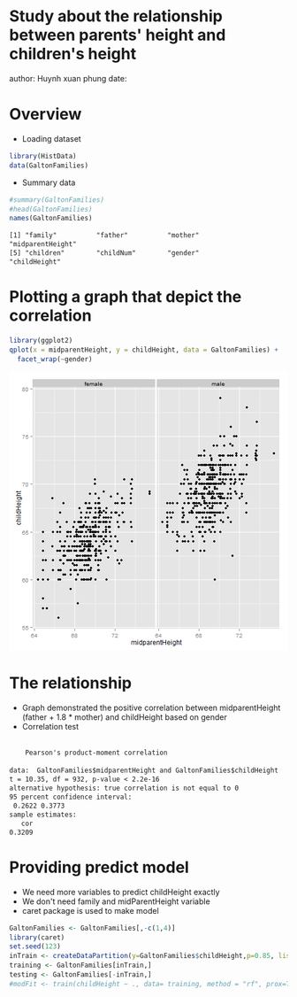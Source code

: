 Study about the relationship between parents' height and children's height
========================================================
author: Huynh xuan phung
date: 

Overview
========================================================

- Loading dataset

```r
library(HistData)
data(GaltonFamilies)
```
- Summary data

```r
#summary(GaltonFamilies)
#head(GaltonFamilies)
names(GaltonFamilies)
```

```
[1] "family"          "father"          "mother"          "midparentHeight"
[5] "children"        "childNum"        "gender"          "childHeight"    
```

Plotting a graph that depict the correlation
========================================================


```r
library(ggplot2)
qplot(x = midparentHeight, y = childHeight, data = GaltonFamilies) +
  facet_wrap(~gender)
```

![plot of chunk unnamed-chunk-3](Project2_Presentation-figure/unnamed-chunk-3.png) 

The relationship
========================================================
- Graph demonstrated the positive correlation between  midparentHeight (father + 1.8 * mother) and childHeight based on gender
- Correlation test

```

	Pearson's product-moment correlation

data:  GaltonFamilies$midparentHeight and GaltonFamilies$childHeight
t = 10.35, df = 932, p-value < 2.2e-16
alternative hypothesis: true correlation is not equal to 0
95 percent confidence interval:
 0.2622 0.3773
sample estimates:
   cor 
0.3209 
```

Providing predict model
========================================================
- We need more variables to predict childHeight exactly
- We don't need family and midParentHeight variable
- caret package is used to make model

```r
GaltonFamilies <- GaltonFamilies[,-c(1,4)]
library(caret)
set.seed(123)
inTrain <- createDataPartition(y=GaltonFamilies$childHeight,p=0.85, list=FALSE)
training <- GaltonFamilies[inTrain,]
testing <- GaltonFamilies[-inTrain,]
#modFit <- train(childHeight ~ ., data= training, method = "rf", prox=TRUE)
```

